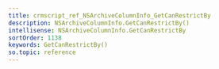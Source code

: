 ```yaml
---
title: crmscript_ref_NSArchiveColumnInfo_GetCanRestrictBy
description: NSArchiveColumnInfo.GetCanRestrictBy()
intellisense: NSArchiveColumnInfo.GetCanRestrictBy
sortOrder: 1138
keywords: GetCanRestrictBy()
so.topic: reference
---
```





